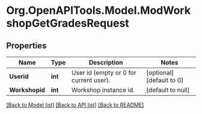 # Org.OpenAPITools.Model.ModWorkshopGetGradesRequest

## Properties

Name | Type | Description | Notes
------------ | ------------- | ------------- | -------------
**Userid** | **int** | User id (empty or 0 for current user). | [optional] [default to 0]
**Workshopid** | **int** | Workshop instance id. | [default to null]

[[Back to Model list]](../README.md#documentation-for-models) [[Back to API list]](../README.md#documentation-for-api-endpoints) [[Back to README]](../README.md)

